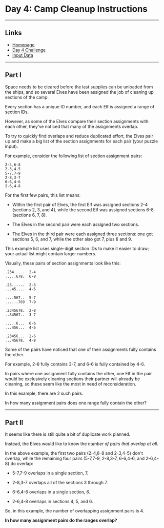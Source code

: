 # Day 4: Camp Cleanup Instructions

---

## Links

- [Homepage](https://adventofcode.com/2022)
- [Day 4 Challenge](https://adventofcode.com/2022/day/4)
- [Input Data](https://adventofcode.com/2022/day/4/input)

---

## Part I

Space needs to be cleared before the last supplies can be unloaded from the ships, and so several Elves have been assigned the job of cleaning up sections of the camp.

Every section has a unique ID number, and each Elf is assigned a range of section IDs.

However, as some of the Elves compare their section assignments with each other, they've noticed that many of the assignments overlap.

To try to quickly find overlaps and reduce duplicated effort, the Elves pair up and make a big list of the section assignments for each pair (your puzzle input).

For example, consider the following list of section assignment pairs:

```
2-4,6-8
2-3,4-5
5-7,7-9
2-8,3-7
6-6,4-6
2-6,4-8
```

For the first few pairs, this list means:

- Within the first pair of Elves, the first Elf was assigned sections 2-4 (sections 2, 3, and 4), while the second Elf was assigned sections 6-8 (sections 6, 7, 8).

- The Elves in the second pair were each assigned two sections.

- The Elves in the third pair were each assigned three sections: one got sections 5, 6, and 7, while the other also got 7, plus 8 and 9.

This example list uses single-digit section IDs to make it easier to draw; your actual list might contain larger numbers.

Visually, these pairs of section assignments look like this:

```
.234.....  2-4
.....678.  6-8

.23......  2-3
...45....  4-5

....567..  5-7
......789  7-9

.2345678.  2-8
..34567..  3-7

.....6...  6-6
...456...  4-6

.23456...  2-6
...45678.  4-8
```

Some of the pairs have noticed that one of their assignments fully contains the other.

For example, 2-8 fully contains 3-7, and 6-6 is fully contained by 4-6. 

In pairs where one assignment fully contains the other, one Elf in the pair would be exclusively cleaning sections their partner will already be cleaning, so these seem like the most in need of reconsideration.

In this example, there are 2 such pairs.

In how many assignment pairs does one range fully contain the other?

---

## Part II 

It seems like there is still quite a bit of duplicate work planned. 

Instead, the Elves would like to know the *number of pairs that overlap at all*.

In the above example, the first two pairs (2-4,6-8 and 2-3,4-5) don't overlap, while the remaining four pairs (5-7,7-9, 2-8,3-7, 6-6,4-6, and 2-6,4-8) do overlap:

- 5-7,7-9 overlaps in a single section, 7.

- 2-8,3-7 overlaps all of the sections 3 through 7.

- 6-6,4-6 overlaps in a single section, 6.

- 2-6,4-8 overlaps in sections 4, 5, and 6.

So, in this example, the number of overlapping assignment pairs is 4.

**In how many assignment pairs do the ranges overlap?**
